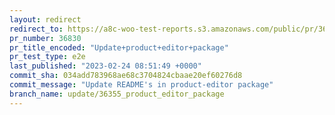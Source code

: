 ```yaml
---
layout: redirect
redirect_to: https://a8c-woo-test-reports.s3.amazonaws.com/public/pr/36830/e2e/index.html
pr_number: 36830
pr_title_encoded: "Update+product+editor+package"
pr_test_type: e2e
last_published: "2023-02-24 08:51:49 +0000"
commit_sha: 034add783968ae68c3704824cbaae20ef60276d8
commit_message: "Update README's in product-editor package"
branch_name: update/36355_product_editor_package
---
```

